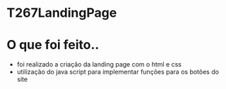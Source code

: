 # T267LandingPage

# O que foi feito..

* foi realizado a criação da landing page com o html e css
* utilização do java script para implementar funções para os botões do site
